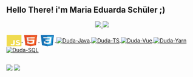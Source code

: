 ## Hello There! i'm Maria Eduarda Schüler ;)
<div align="center">
  <a href="https://github.com/EduardaSchuler">
  <img height="180em" src="https://github-readme-stats.vercel.app/api?username=EduardaSchuler&show_icons=true&theme=dracula&include_all_commits=true&count_private=true"/>
  <img height="180em" src="https://github-readme-stats.vercel.app/api/top-langs/?username=EduardaSchuler&layout=compact&langs_count=7&theme=dracula"/>
</div>
<div style="display: inline_block"><br>
  <img align="center" alt="Duda-Js" height="30" width="40" src="https://raw.githubusercontent.com/devicons/devicon/master/icons/javascript/javascript-plain.svg">
  <img align="center" alt="Duda-HTML" height="30" width="40" src="https://raw.githubusercontent.com/devicons/devicon/master/icons/html5/html5-original.svg">
  <img align="center" alt="Duda-CSS" height="30" width="40" src="https://raw.githubusercontent.com/devicons/devicon/master/icons/css3/css3-original.svg" />
  <img align="center" alt="Duda-Java" height="40" width="45" src="https://icongr.am/devicon/java-original.svg?size=148&color=currentColor" />
  <img align="center" alt="Duda-TS" height="40" width="45" src="https://cdn.jsdelivr.net/gh/devicons/devicon/icons/typescript/typescript-original.svg" />
  <img align="center" alt= "Duda-Vue" height="40" width="45" src="https://cdn.jsdelivr.net/gh/devicons/devicon/icons/vuejs/vuejs-original.svg" />
  <img align="center" alt= "Duda-Yarn" height="40" width="45" src="https://cdn.jsdelivr.net/gh/devicons/devicon/icons/yarn/yarn-original.svg" /> 
  <img align="center" alt= "Duda-SQL" height="40" width="45" src="https://cdn.jsdelivr.net/gh/devicons/devicon/icons/postgresql/postgresql-original.svg" />        
</div>
  
  ##
 
<div> 
  <a href = "mailto:dudaschuler2011@gmail.com"><img src="https://img.shields.io/badge/-Gmail-%23333?style=for-the-badge&logo=gmail&logoColor=white" target="_blank"></a>
  <a href="https://www.linkedin.com/in/maria-eduarda-schuler/" target="_blank"><img src="https://img.shields.io/badge/-LinkedIn-%230077B5?style=for-the-badge&logo=linkedin&logoColor=white" target="_blank"></a> 
  
</div>
